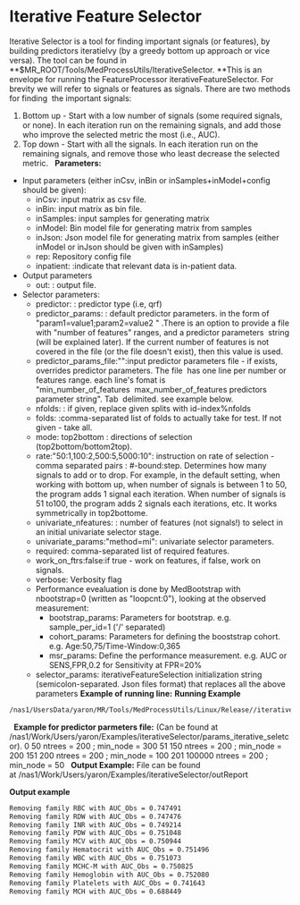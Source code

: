 # Iterative Feature Selector
Iterative Selector is a tool for finding important signals (or features), by building predictors iteratielvy (by a greedy bottom up approach or vice versa).
The tool can be found in **$MR_ROOT/Tools/MedProcessUtils/IterativeSelector. **This is an envelope for running the FeatureProcessor iterativeFeatureSelector.
For brevity we will refer to signals or features as signals.
There are two methods for finding  the important signals:
1. Bottom up - Start with a low number of signals (some required signals, or none). In each iteration run on the remaining signals, and add those who improve the selected metric the most (i.e., AUC).
2. Top down - Start with all the signals. In each iteration run on the remaining signals, and remove those who least decrease the selected metric.
 
**Parameters:**

- Input parameters (either inCsv, inBin or inSamples+inModel+config should be given):
    - inCsv: input matrix as csv file.
    - inBin: input matrix as bin file.
    - inSamples: input samples for generating matrix
    - inModel: Bin model file for generating matrix from samples
    - inJson: Json model file for generating matrix from samples (either inModel or inJson should be given with inSamples)
    - rep: Repository config file
    - inpatient: :indicate that relevant data is in-patient data.
- Output parameters
    - out: : output file.
- Selector parameters:
    - predictor: : predictor type (i.e, qrf)
    - predictor_params: : default predictor parameters. in the form of  "param1=value1;param2=value2 " .There is an option to provide a file with "number of features" ranges, and a predictor parameters  string (will be explained later). If the current number of features is not covered in the file (or the file doesn't exist), then this value is used.
    - predictor_params_file:"":input predictor parameters file - if exists, overrides predictor parameters. The file  has one line per number or features range. each line's fomat is "min_number_of_features  max_number_of_features predictors parameter string". Tab  delimited. see example below.
    - nfolds: : if given, replace given splits with id-index%nfolds
    - folds: :comma-separated list of folds to actually take for test. If not given - take all.
    - mode: top2bottom : directions of selection (top2bottom/bottom2top).
    - rate:"50:1,100:2,500:5,5000:10": instruction on rate of selection - comma separated pairs : #-bound:step. Determines how many signals to add or to drop. For example, in the default setting, when working with bottom up, when number of signals is between 1 to 50, the program adds 1 signal each iteration. When number of signals is 51 to100, the program adds 2 signals each iterations, etc. It works symmetrically in top2bottome.
    - univariate_nfeatures: : number of features (not signals!) to select in an initial univariate selector stage.
    - univariate_params:"method=mi": univariate selector parameters.
    - required: comma-separated list of required features.
    - work_on_ftrs:false:if true - work on features, if false, work on signals.
    - verbose: Verbosity flag
    - Performance evealuation is done by MedBootstrap with nbootstrap=0 (written as "loopcnt:0"), looking at the observed measurement:
        - bootstrap_params: Parameters for bootstrap. e.g. sample_per_id=1 ('/' separated)
        - cohort_params: Parameters for defining the booststrap cohort. e.g. Age:50,75/Time-Window:0,365
        - msr_params: Define the performance measurement. e.g. AUC or SENS,FPR,0.2 for Sensitivity at FPR=20%
    - selector_params: iterativeFeatureSelection initialization string (semicolon-separated. Json files format) that replaces all the above parameters
**Example of running line:**
**Running Example**
```bash title="Running Example"
/nas1/UsersData/yaron/MR/Tools/MedProcessUtils/Linux/Release//iterativeSelector --inSamples samples --inJson simple_model.json --out outReport --predictor qrf --predictor_params_file params_iterative_seletcor --nfolds 5 --folds "0,2,4" --mode top2bottom --verbose 1 --msr_params AUC --cohort_params "Age:0,200" --required "Age,Gender"
```
 
**Example for predictor parmeters file:**
(Can be found at /nas1/Work/Users/yaron/Examples/iterativeSelector/params_iterative_seletcor).
0 50 ntrees = 200 ; min_node = 300
51 150 ntrees = 200 ; min_node = 200
151 200 ntrees = 200 ; min_node = 100
201 100000 ntrees = 200 ; min_node = 50
 
**Output Example:**
File can be found at /nas1/Work/Users/yaron/Examples/iterativeSelector/outReport

**Output example**

```txt
Removing family RBC with AUC_Obs = 0.747491
Removing family RDW with AUC_Obs = 0.747476
Removing family INR with AUC_Obs = 0.749214
Removing family PDW with AUC_Obs = 0.751048
Removing family MCV with AUC_Obs = 0.750944
Removing family Hematocrit with AUC_Obs = 0.751496
Removing family WBC with AUC_Obs = 0.751073
Removing family MCHC-M with AUC_Obs = 0.750825
Removing family Hemoglobin with AUC_Obs = 0.752080
Removing family Platelets with AUC_Obs = 0.741643
Removing family MCH with AUC_Obs = 0.688449
```
